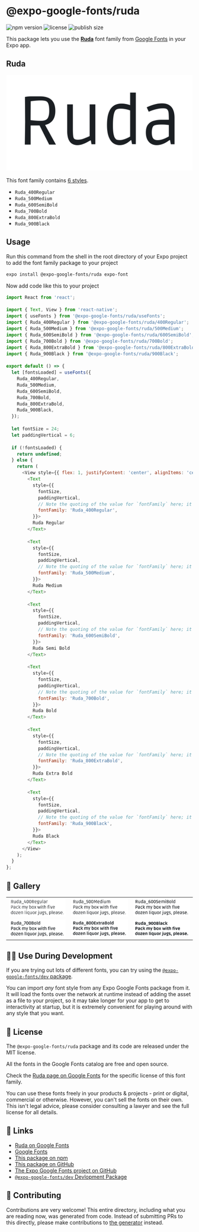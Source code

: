 # @expo-google-fonts/ruda

![npm version](https://flat.badgen.net/npm/v/@expo-google-fonts/ruda)
![license](https://flat.badgen.net/github/license/expo/google-fonts)
![publish size](https://flat.badgen.net/packagephobia/install/@expo-google-fonts/ruda)

This package lets you use the [**Ruda**](https://fonts.google.com/specimen/Ruda) font family from [Google Fonts](https://fonts.google.com/) in your Expo app.

## Ruda

![Ruda](./font-family.png)

This font family contains [6 styles](#-gallery).

- `Ruda_400Regular`
- `Ruda_500Medium`
- `Ruda_600SemiBold`
- `Ruda_700Bold`
- `Ruda_800ExtraBold`
- `Ruda_900Black`

## Usage

Run this command from the shell in the root directory of your Expo project to add the font family package to your project
```sh
expo install @expo-google-fonts/ruda expo-font
```

Now add code like this to your project
```js
import React from 'react';

import { Text, View } from 'react-native';
import { useFonts } from '@expo-google-fonts/ruda/useFonts';
import { Ruda_400Regular } from '@expo-google-fonts/ruda/400Regular';
import { Ruda_500Medium } from '@expo-google-fonts/ruda/500Medium';
import { Ruda_600SemiBold } from '@expo-google-fonts/ruda/600SemiBold';
import { Ruda_700Bold } from '@expo-google-fonts/ruda/700Bold';
import { Ruda_800ExtraBold } from '@expo-google-fonts/ruda/800ExtraBold';
import { Ruda_900Black } from '@expo-google-fonts/ruda/900Black';

export default () => {
  let [fontsLoaded] = useFonts({
    Ruda_400Regular,
    Ruda_500Medium,
    Ruda_600SemiBold,
    Ruda_700Bold,
    Ruda_800ExtraBold,
    Ruda_900Black,
  });

  let fontSize = 24;
  let paddingVertical = 6;

  if (!fontsLoaded) {
    return undefined;
  } else {
    return (
      <View style={{ flex: 1, justifyContent: 'center', alignItems: 'center' }}>
        <Text
          style={{
            fontSize,
            paddingVertical,
            // Note the quoting of the value for `fontFamily` here; it expects a string!
            fontFamily: 'Ruda_400Regular',
          }}>
          Ruda Regular
        </Text>

        <Text
          style={{
            fontSize,
            paddingVertical,
            // Note the quoting of the value for `fontFamily` here; it expects a string!
            fontFamily: 'Ruda_500Medium',
          }}>
          Ruda Medium
        </Text>

        <Text
          style={{
            fontSize,
            paddingVertical,
            // Note the quoting of the value for `fontFamily` here; it expects a string!
            fontFamily: 'Ruda_600SemiBold',
          }}>
          Ruda Semi Bold
        </Text>

        <Text
          style={{
            fontSize,
            paddingVertical,
            // Note the quoting of the value for `fontFamily` here; it expects a string!
            fontFamily: 'Ruda_700Bold',
          }}>
          Ruda Bold
        </Text>

        <Text
          style={{
            fontSize,
            paddingVertical,
            // Note the quoting of the value for `fontFamily` here; it expects a string!
            fontFamily: 'Ruda_800ExtraBold',
          }}>
          Ruda Extra Bold
        </Text>

        <Text
          style={{
            fontSize,
            paddingVertical,
            // Note the quoting of the value for `fontFamily` here; it expects a string!
            fontFamily: 'Ruda_900Black',
          }}>
          Ruda Black
        </Text>
      </View>
    );
  }
};

```

## 🔡 Gallery


||||
|-|-|-|
|![Ruda_400Regular](.//400Regular/Ruda_400Regular.ttf.png)|![Ruda_500Medium](.//500Medium/Ruda_500Medium.ttf.png)|![Ruda_600SemiBold](.//600SemiBold/Ruda_600SemiBold.ttf.png)||
|![Ruda_700Bold](.//700Bold/Ruda_700Bold.ttf.png)|![Ruda_800ExtraBold](.//800ExtraBold/Ruda_800ExtraBold.ttf.png)|![Ruda_900Black](.//900Black/Ruda_900Black.ttf.png)||


## 👩‍💻 Use During Development

If you are trying out lots of different fonts, you can try using the [`@expo-google-fonts/dev` package](https://github.com/expo/google-fonts/tree/master/font-packages/dev#readme).

You can import *any* font style from any Expo Google Fonts package from it. It will load the fonts
over the network at runtime instead of adding the asset as a file to your project, so it may take longer
for your app to get to interactivity at startup, but it is extremely convenient
for playing around with any style that you want.

## 📖 License

The `@expo-google-fonts/ruda` package and its code are released under the MIT license.

All the fonts in the Google Fonts catalog are free and open source.

Check the [Ruda page on Google Fonts](https://fonts.google.com/specimen/Ruda) for the specific license of this font family.

You can use these fonts freely in your products & projects - print or digital, commercial or otherwise. However, you can't sell the fonts on their own. This isn't legal advice, please consider consulting a lawyer and see the full license for all details.

## 🔗 Links

- [Ruda on Google Fonts](https://fonts.google.com/specimen/Ruda)
- [Google Fonts](https://fonts.google.com/)
- [This package on npm](https://www.npmjs.com/package/@expo-google-fonts/ruda)
- [This package on GitHub](https://github.com/expo/google-fonts/tree/master/font-packages/ruda)
- [The Expo Google Fonts project on GitHub](https://github.com/expo/google-fonts)
- [`@expo-google-fonts/dev` Devlopment Package](https://github.com/expo/google-fonts/tree/master/font-packages/dev)

## 🤝 Contributing

Contributions are very welcome! This entire directory, including what you are reading now, was generated from code. Instead of submitting PRs to this directly, please make contributions to [the generator](https://github.com/expo/google-fonts/tree/master/packages/generator) instead.
